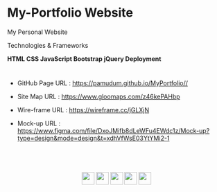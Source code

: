 # My-Portfolio Website 

My Personal Website

Technologies & Frameworks

**HTML
CSS
JavaScript
Bootstrap
jQuery
Deployment**
# 

* GitHub Page URL : <a href="https://pamudum.github.io/MyPortfolio/" target="_blank">https://pamudum.github.io/MyPortfolio//</a>

* Site Map URL : <a href="https://www.gloomaps.com/z46kePAHbp" target="_blank">https://www.gloomaps.com/z46kePAHbp</a>

* Wire-frame URL : <a href="https://wireframe.cc/jGLXjN" target="_blank">https://wireframe.cc/jGLXjN</a>

* Mock-up URL : <a href="https://www.figma.com/file/DxoJMifb8dLeWFu4EWdc1z/Mock-up?type=design&mode=design&t=xdhVfWsE03YtYMi2-1" target="_blank">https://www.figma.com/file/DxoJMifb8dLeWFu4EWdc1z/Mock-up?type=design&mode=design&t=xdhVfWsE03YtYMi2-1</a>
# 


<br>

</b>
</p>
<div align="center">

[<img height="29" src = "https://img.shields.io/badge/linkedin-000000.svg?&style=for-the-badge&logo=linkedin&logoColor=white" />][LinkedIn]
[<img height="29" src = "https://img.shields.io/badge/Facebook-000000.svg?&style=for-the-badge&logo=facebook&logoColor=white">][Facebook]
[<img height="29" src = "https://img.shields.io/badge/Whatsapp-000000.svg?&style=for-the-badge&logo=WhatsApp&logoColor=white">][WhatsApp]
[<img height="29" src = "https://img.shields.io/badge/twitter-000000.svg?&style=for-the-badge&logo=twitter&logoColor=white">][Twitter]
[<img height="29" src = "https://img.shields.io/badge/instragram-000000.svg?&style=for-the-badge&logo=instagram&logoColor=white">][Instragram]

</div>

[linkedin]: https://www.linkedin.com/in/pamudu-mihiranga-60b727265/

[Facebook]: https://web.facebook.com/pamudu.mihiranga.9

[WhatsApp]: https://wa.me/0778629191

[Twitter]: https://twitter.com/64Pamudum/

[Instragram]: https://www.instagram.com/pamudu_mihiranga/


